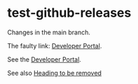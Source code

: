 # test-github-releases

Changes in the main branch.

The faulty link: [Developer Portal](https://deve.espressif.com/).

See the [Developer Portal](https://developer.espressif.com/blo/).

See also [Heading to be removed](./to-be-removed.md#heading-to-be-removed)
